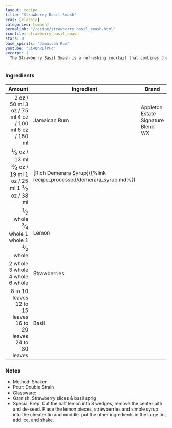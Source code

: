 ```yaml
---
layout: recipe
title: "Strawberry Basil Smash"
eras: [classic]
categories: [smash]
permalink: "/recipe/strawberry_basil_smash.html"
iconfile: strawberry_basil_smash
stars: 0
base_spirits: "Jamaican Rum"
youtube: "3i4QnRLlPFc"
excerpt: |
  The Strawberry Basil Smash is a refreshing cocktail that combines the sweetness of strawberries with the herbaceousness of basil.
---
```


### Ingredients

|         Amount | Ingredient                                               | Brand                               |
| -------------: | -------------------------------------------------------- | ----------------------------------- |
|           <span class="onex active">2 oz  / 50 ml</span> <span class="onehalfx">3 oz  / 75 ml</span> <span class="twox">4 oz  / 100 ml</span> <span class="threex">6 oz  / 150 ml</span>| Jamaican Rum                                             | Appleton Estate Signature Blend V/X |
|         <span class="onex active"> <sup>1</sup>&frasl;<sub>2</sub> oz  / 13 ml</span> <span class="onehalfx"> <sup>3</sup>&frasl;<sub>4</sub> oz  / 19 ml</span> <span class="twox">1 oz  / 25 ml</span> <span class="threex">1 <sup>1</sup>&frasl;<sub>2</sub> oz  / 38 ml</span>| [Rich Demerara Syrup]({%link recipe_processed/demerara_syrup.md%}) |
|      <span class="onex active"> <sup>1</sup>&frasl;<sub>2</sub> whole </span> <span class="onehalfx"> <sup>3</sup>&frasl;<sub>4</sub> whole </span> <span class="twox">1 whole </span> <span class="threex">1 <sup>1</sup>&frasl;<sub>2</sub> whole </span>| Lemon                                                    |
|        <span class="onex active">2 whole </span> <span class="onehalfx">3 whole </span> <span class="twox">4 whole </span> <span class="threex">6 whole </span>| Strawberries                                             |
| <span class="onex active">8 to 10 leaves </span> <span class="onehalfx">12 to 15 leaves </span> <span class="twox">16 to 20 leaves </span> <span class="threex">24 to 30 leaves </span>| Basil                                                    |

### Notes

- Method: Shaken
- Pour: Double Strain
- Glassware:
- Garnish: Strawberry slices & basil sprig
- Special Prep: Cut the half lemon into 8 wedges, remove the center pith and de-seed. Place the lemon pieces, strawberries and simple syrup into the cheater tin and muddle. put the other ingredients in the large tin, add ice, and shake.

    
<script type="application/ld+json">
{
  "@context": "https://schema.org",
  "@type": "Recipe",
  "author": "{{ page.author }}",
  "description": "{{ page.excerpt }}",
  "image": "{% for ingredient in site.data[page.iconfile].images.ingredient limit: 1 %}{{ ingredient.url }}{% endfor %}",
  "recipeIngredient": [
    "          2 oz Jamaican Rum                                            "],
  "name": "{{ page.title }}",
  "recipeInstructions": "
- Method: Shaken
- Pour: Double Strain
- Glassware:
- Garnish: Strawberry slices & basil sprig
- Special Prep: Cut the half lemon into 8 wedges, remove the center pith and de-seed. Place the lemon pieces, strawberries and simple syrup into the cheater tin and muddle. put the other ingredients in the large tin, add ice, and shake.
",
  "recipeYield": "1 cocktail",
}
</script>

    